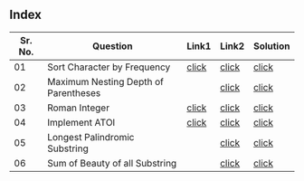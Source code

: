 ## Index 

Sr. No. | Question|Link1 | Link2 | Solution
---|---|---|---|---
01 | Sort Character by Frequency | [click](https://practice.geeksforgeeks.org/problems/sorting-elements-of-an-array-by-frequency/0?utm_source=youtube&utm_medium=collab_striver_ytdescription&utm_campaign=sorting-elements-of-an-array-by-frequency) | [click](https://leetcode.com/problems/sort-characters-by-frequency/) | [click](./Solutions/SortCharacterByFrequency.java)
02|Maximum Nesting Depth of Parentheses || [click](https://leetcode.com/problems/maximum-nesting-depth-of-the-parentheses/)|[click](./Solutions/MaximumNestingDepthOfParentheses.java)
03 | Roman Integer | [click](https://practice.geeksforgeeks.org/problems/roman-number-to-integer3201/1?utm_source=youtube&utm_medium=collab_striver_ytdescription&utm_campaign=roman-number-to-integer) | [click](https://leetcode.com/problems/roman-to-integer/) | [click](./Solutions/RomanToInteger.java)
04 | Implement ATOI | [click](https://practice.geeksforgeeks.org/problems/implement-atoi/1?utm_source=youtube&utm_medium=collab_striver_ytdescription&utm_campaign=implement-atoi) | [click](https://leetcode.com/problems/string-to-integer-atoi/) | [click](./Solutions/ImplementATOI.java)
05 | Longest Palindromic Substring | |[click](https://leetcode.com/problems/longest-palindromic-substring/) | [click](./Solutions/LongestPalindromicSubstring.java)
06 | Sum of Beauty of all Substring || [click](https://leetcode.com/problems/sum-of-beauty-of-all-substrings/) | [click](./Solutions/SumOfBeutyOfAllSubstring.java)
